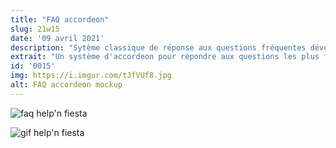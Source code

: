 ```yaml
---
title: "FAQ accordeon"
slug: 21w15
date: '09 avril 2021'
description: "Sytème classique de réponse aux questions fréquentes développé pour l'association Help'n Fiesta en Javascript à l'occasion du projet tutoré de 2e année d'IUT MMI"
extrait: "Un système d'accordeon pour répondre aux questions les plus fréquentes. Utilisation de Javascript Vanilla."
id: '0015'
img: https://i.imgur.com/tJfVUf8.jpg
alt: FAQ accordeon mockup
---
```


![faq help'n fiesta](https://i.imgur.com/jygdufu.jpg)

<div class="sep-50"></div>

![gif help'n fiesta](https://i.imgur.com/6EXVRZx.gif)